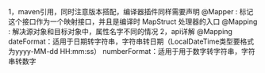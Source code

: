 1，maven引用，同时注意版本搭配，编译器插件同样需要声明
@Mapper : 标记这个接口作为一个映射接口，并且是编译时 MapStruct 处理器的入口
@Mapping : 解决源对象和目标对象中，属性名字不同的情况
2，api详解
@Mapping
dateFormat：适用于日期转字符串，字符串转日期（LocalDateTime类型要格式为yyyy-MM-dd HH:mm:ss）
numberFormat：适用于用于数字转字符串，字符串转数字